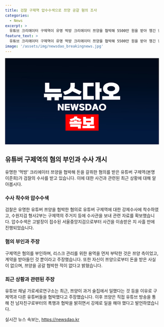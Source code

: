 ```yaml
---
title: 검찰 구제역 압수수색으로 쯔양 공갈 혐의 조사
categories:
  - News
excerpt: >
  유튜브 크리에이터 구제역이 유명 먹방 크리에이터 쯔양을 협박해 5500만 원을 받아 챙긴 혐의를 부인하며, 검찰에 의한 강제수사에 직면했다. 구제역은 쯔양의 요청으로 용역을 받아들인 것이며, 공갈 협박한 사실이 없고 돈도 받지 않았다고 주장했다. 이에 쯔양은 과거 남자친구의 폭행과 협박으로 인해 강제로 일했다고 주장하며, 가로세로연구소는 구제역과 다른 유튜버들에게 협박당했다고 주장했다. 현재 수사가 진행 중이며, 이에 대한 관심이 높아지고 있다.
feature_text: >
  유튜브 크리에이터 구제역이 유명 먹방 크리에이터 쯔양을 협박해 5500만 원을 받아 챙긴 혐의를 부인하며, 검찰에 의한 강제수사에 직면했다. 구제역은 쯔양의 요청으로 용역을 받아들인 것이며, 공갈 협박한 사실이 없고 돈도 받지 않았다고 주장했다. 이에 쯔양은 과거 남자친구의 폭행과 협박으로 인해 강제로 일했다고 주장하며, 가로세로연구소는 구제역과 다른 유튜버들에게 협박당했다고 주장했다. 현재 수사가 진행 중이며, 이에 대한 관심이 높아지고 있다.
image: '/assets/img/newsdao_breakingnews.jpg'
---
```


<p><img src="/assets/img/newsdao_breakingnews.jpg" alt="flaretime 속보" /></p>

<h2 data-ke-size="size26">유튜버 구제역의 혐의 부인과 수사 개시</h2>

<p data-ke-size="size16">유명한 '먹방' 크리에이터 쯔양을 협박해 돈을 갈취한 혐의를 받은 유튜버 구제역(본명 이준희)가 검찰의 수사를 받고 있습니다. 이에 대한 사건과 관련된 최근 상황에 대해 알아봅시다.</p>

<h3>수사 착수와 압수수색</h3>

<p data-ke-size="size16">검찰은 유명한 유튜버 쯔양을 협박한 혐의로 유튜버 구제역에 대한 강제수사에 착수하였고, 수원지검 형사2부는 구제역의 주거지 등에 수사관을 보내 관련 자료를 확보했습니다. 압수수색은 고발장이 접수된 서울중앙지검으로부터 사건을 이송받은 지 사흘 만에 진행되었습니다.</p>

<h3>혐의 부인과 주장</h3>

<p data-ke-size="size16">구제역은 혐의를 부인하며, 리스크 관리를 위한 용역을 먼저 부탁한 것은 쯔양 측이었고, 계약을 받아들인 것 뿐이라고 주장했습니다. 또한 자신이 쯔양으로부터 돈을 받은 사실이 없으며, 쯔양을 공갈 협박한 적이 없다고 밝혔습니다.</p>

<h3>최근 상황과 관련된 주장</h3>

<p data-ke-size="size16">유튜브 채널 가로세로연구소는 최근, 쯔양이 과거 술집에서 일했다는 것 등을 이유로 구제역과 다른 유튜버들을 협박했다고 주장했습니다. 이후 쯔양은 직접 유튜브 방송을 통해 전 남자친구로부터의 폭행과 협박을 밝히면서 강제로 일을 해야 했다고 발언하였습니다.</p>
실시간 뉴스 속보는, <a href="https://newsdao.kr" rel="dofollow">https://newsdao.kr</a>


